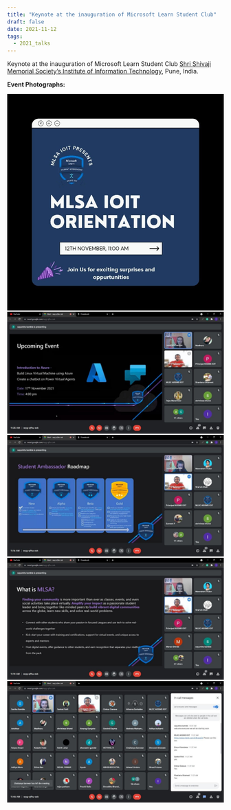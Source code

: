 ```yaml
---
title: "Keynote at the inauguration of Microsoft Learn Student Club"
draft: false
date: 2021-11-12
tags:
  - 2021_talks
---
```


Keynote at the inauguration of Microsoft Learn Student Club <a href="https://aissmsioit.org/" target="_blank">Shri Shivaji Memorial Society’s Institute of Information Technology</a>, Pune, India.

**Event Photographs:**
<p>
  <img src="../../images/2021-keynote-for-the-inaugration-mlsa-1.jpg" />
  <img src="../../images/2021-keynote-for-the-inaugration-mlsa-2.jpg"  /> 
  <img src="../../images/2021-keynote-for-the-inaugration-mlsa-3.jpg"  />
  <img src="../../images/2021-keynote-for-the-inaugration-mlsa-4.jpg"  />
  <img src="../../images/2021-keynote-for-the-inaugration-mlsa-5.jpg" /> 
</p>

